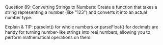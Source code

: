 Question 89: Converting Strings to Numbers: Create a function that takes a string representing a number (like "123") and converts it into an actual number type.

Explain & TIP: parseInt() for whole numbers or parseFloat() for decimals are handy for turning number-like strings into real numbers, allowing you to perform mathematical operations on them.
